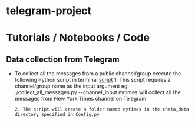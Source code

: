 # telegram-project

# Tutorials / Notebooks / Code

## Data collection from Telegram 

* To collect all the messages from a public channel/group execute the following Python script in terminal [script](https://github.com/IshitaGopal/TelegramProject/blob/code_for_data_collection/code/collect_all_messages.py) 
      1. This script requires a channel/group name as the input argument 
         eg: ./collect_all_messages.py --channel_input nytimes will collect all the messages from New York Times channel on Telegram

      2. The script will create a folder named nytimes in the chata_data directory specified in Config.py 


